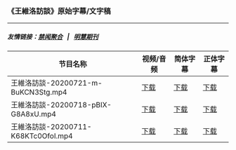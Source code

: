 ### 《王維洛訪談》原始字幕/文字稿
---
##### 友情链接：[禁闻聚合](https://github.com/gfw-breaker/banned-news) &nbsp;&nbsp;|&nbsp;&nbsp; [明慧期刊](https://github.com/gfw-breaker/mh-qikan) 
| 节目名称 | 视频/音频 | 简体字幕 | 正体字幕 |
|---|---|---|---|
| 王維洛訪談-20200721-m-BuKCN3Stg.mp4 | [下载](https://y2mate.com/zh-cn/search/m-BuKCN3Stg) | [下载](../channels/wangweiluo/_m-BuKCN3Stg.srt?raw=true) | [下载](../channels/wangweiluo/_m-BuKCN3Stg.tw.srt?raw=true) | 
| 王維洛訪談-20200718-pBIX-G8A8xU.mp4 | [下载](https://y2mate.com/zh-cn/search/pBIX-G8A8xU) | [下载](../channels/wangweiluo/_pBIX-G8A8xU.srt?raw=true) | [下载](../channels/wangweiluo/_pBIX-G8A8xU.tw.srt?raw=true) | 
| 王維洛訪談-20200711-K68KTc0OfoI.mp4 | [下载](https://y2mate.com/zh-cn/search/K68KTc0OfoI) | [下载](../channels/wangweiluo/_K68KTc0OfoI.srt?raw=true) | [下载](../channels/wangweiluo/_K68KTc0OfoI.tw.srt?raw=true) | 
